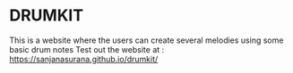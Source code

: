 # DRUMKIT
This is a website where the users can create several melodies using some basic drum notes
Test out the website at :
https://sanjanasurana.github.io/drumkit/
